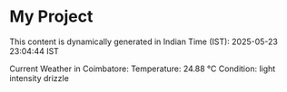 # My Project

This content is dynamically generated in Indian Time (IST): 2025-05-23 23:04:44 IST


Current Weather in Coimbatore:
Temperature: 24.88 °C
Condition: light intensity drizzle
